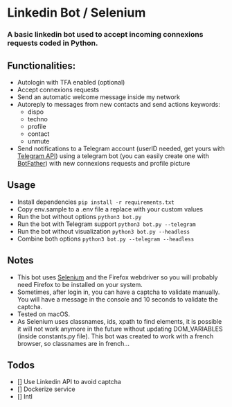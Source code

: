 # Linkedin Bot / Selenium

### A basic linkedin bot used to accept incoming connexions requests coded in Python.

## Functionalities:

- Autologin with TFA enabled (optional)
- Accept connexions requests
- Send an automatic welcome message inside my network
- Autoreply to messages from new contacts and send actions keywords:
  - dispo
  - techno
  - profile
  - contact
  - unmute
- Send notifications to a Telegram account (userID needed, get yours with [Telegram API](https://core.telegram.org/bots/api#getting-updates)) using a telegram bot (you can easily create one with [BotFather](https://telegram.me/BotFather)) with new connexions requests and profile picture

## Usage

- Install dependencies `pip install -r requirements.txt`
- Copy env.sample to a .env file a replace with your custom values
- Run the bot without options `python3 bot.py`
- Run the bot with Telegram support `python3 bot.py --telegram`
- Run the bot without visualization `python3 bot.py --headless`
- Combine both options `python3 bot.py --telegram --headless`

## Notes

- This bot uses [Selenium](https://selenium.dev) and the Firefox webdriver so you will probably need Firefox to be installed on your system.
- Sometimes, after login in, you can have a captcha to validate manually. You will have a message in the console and 10 seconds to validate the captcha.
- Tested on macOS.
- As Selenium uses classnames, ids, xpath to find elements, it is possible it will not work anymore in the future without updating DOM_VARIABLES (inside constants.py file). This bot was created to work with a french browser, so classnames are in french...

## Todos

- [] Use Linkedin API to avoid captcha
- [] Dockerize service
- [] Intl
